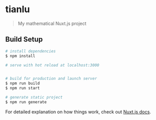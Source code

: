# tianlu

> My mathematical Nuxt.js project

## Build Setup

``` bash
# install dependencies
$ npm install

# serve with hot reload at localhost:3000


# build for production and launch server
$ npm run build
$ npm run start

# generate static project
$ npm run generate
```

For detailed explanation on how things work, check out [Nuxt.js docs](https://nuxtjs.org).

